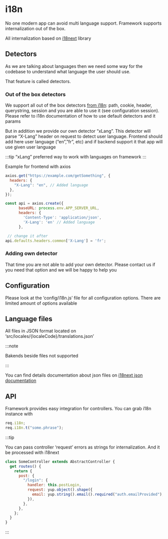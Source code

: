# i18n

No one modern app can avoid multi language support. Framework supports internalization out of the box.

All internalization based on [i18next](https://www.i18next.com/) library

## Detectors

As we are talking about languages then we need some way for the codebase to understand what language the user should use.

That feature is called detectors.

### Out of the box detectors

We support all out of the box detectors [from i18n](https://github.com/i18next/i18next-http-middleware#language-detection): path, cookie, header, querystring, session and you are able to use it (see configuration session). Please refer to i18n documentation of how to use default detectors and it params

But in addition we provide our own detector “xLang”. This detector will parse “X-Lang” header on request to detect user language. Frontend should add here user language (“en”,”fr”, etc) and if backend support it that app will use given user language

:::tip
“xLang” preferred way to work with languages on framework
:::

Example for frontend with axios

```js
axios.get("https://example.com/getSomething", {
  headers: {
    "X-Lang": "en", // Added language
  },
});
```

```js
const api = axios.create({
      baseURL: process.env.APP_SERVER_URL,
      headers: {
        'Content-Type': 'application/json',
        'X-Lang': 'en' // Added language
      },

 // change it after
api.defaults.headers.common['X-Lang'] = 'fr';
```

### Adding own detector

That time you are not able to add your own detector. Please contact us if you need that option and we will be happy to help you

## Configuration

Please look at the ‘config/i18n.js’ file for all configuration options. There are limited amount of options available


## Language files

All files in JSON format located on ‘src/locales/{localeCode}/translations.json’

:::note

Bakends beside files not supported

:::

You can find details documentation about json files on [i18next json documentation](https://www.i18next.com/misc/json-format)


## API

Framework provides easy integration for controllers. You can grab i18n instance with

```js
req.i18n;
req.i18n.t("some.phrase");
```

:::tip

You can pass controller ‘request’ errors as strings for internalization. And it be processed with i18next

```js
class SomeController extends AbstractController {
  get routes() {
    return {
      post: {
        "/login": {
          handler: this.postLogin,
          request: yup.object().shape({
            email: yup.string().email().required("auth.emailProvided"), // <-- look here i18n
          }),
        },
      },
    };
  }
}
```

:::

